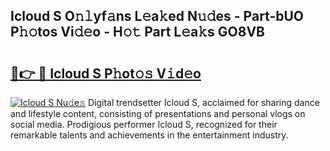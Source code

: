 ## Icloud S O𝚗𝚕yf𝚊ns L𝚎a𝚔ed N𝚞𝚍es - Part-bUO P𝚑𝚘tos Vi𝚍𝚎o - H𝚘𝚝 Part L𝚎a𝚔s GO8VB

# <h2><a href="http://kfcqfwx.oniu.top/?m=Icloud+S">🔗👉 🔴 Icloud S P𝚑ot𝚘𝚜 V𝚒d𝚎o</a></h2>

[![Icloud S Nu𝚍e𝚜](https://i.imgur.com/0qMVB7G.gif)](http://kfcqfwx.oniu.top/?m=Icloud+S)
Digital trendsetter Icloud S, acclaimed for sharing dance and lifestyle content, consisting of presentations and personal vlogs on social media. Prodigious performer Icloud S, recognized for their remarkable talents and achievements in the entertainment industry.  
